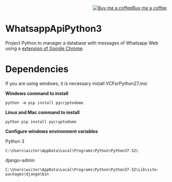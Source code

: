 <p align="right"><a target="_blank" href="https://ko-fi.com/wictorchaves"><img src="https://www.buymeacoffee.com/assets/img/BMC-btn-logo.svg" alt="Buy me a coffee">Buy me a coffee</a></p>

# WhatsappApiPython3

Project Python to manager a database with messages of Whatsapp Web using a [extension of Google Chrome](https://github.com/wictorChaves/WhatsappApiExtension).

# Dependencies

If you are using windows, it is necessary install VCForPython27.msi

**Windows command to install**

    python -m pip install pycryptodome

**Linux and Mac command to install**

    python pip install pycryptodome

**Configure windows environment variables**

Python 3

    C:\Users\wictor\AppData\Local\Programs\Python\Python37-32\

django-admin

    C:\Users\wictor\AppData\Local\Programs\Python\Python37-32\Lib\site-packages\django\bin

